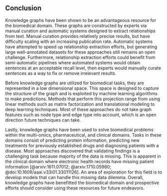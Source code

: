 ## Conclusion

Knowledge graphs have been shown to be an advantageous resource for the biomedical domain.
These graphs are constructed by experts via manual curation and automatic systems designed to extract relationships from text.
Manual curation provides relatively precise results, but have difficulty scaling with an increasing publication rate.
Automatic systems have attempted to speed up relationship extraction efforts, but generating large well-annotated datasets for these approaches still remains an open challenge.
Furthermore, relationship extraction efforts could benefit from semi-automatic pipelines where automated systems would obtain sentences at an acceptable recall level, then experts would manually curate sentences as a way to fix or remove irrelevant results.

Before knowledge graphs are utilized for biomedical tasks, they are represented in a low dimensional space.
This space is designed to capture the structure of the graph and is exploited by machine learning algorithms to make predictions.
Methods that perform this projection range from using linear methods such as matrix factorization and translational modeling to deep learning techniques.
Most of these approaches do not take graph features such as node type and edge type into account, which is an open direction future techniques can take. 

Lastly, knowledge graphs have been used to solve biomedical problems within the multi-omics, pharmaceutical, and clinical domains.
Tasks in these domains consist of predicting protein information, predicting new treatments for previously established drugs and diagnosing patients with a disease.
Most approaches discovered that validating findings is a challenging task because majority of the data is missing.
This is apparent in the clinical domain where electronic health records have missing patient information [@arxiv:1611.07012; @arxiv:1710.05980; @doi:10.1609/aaai.v33i01.33011126].
An area of exploration for this field is to develop models that can handle this missing data dilemma.
Overall, knowledge graphs have benefitted the biomedical domain and prospective efforts should consider using these resources for future endeavors.
